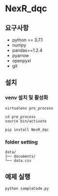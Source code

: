 # NexR_dqc

## 요구사항
- python >= 3.7.1
- numpy
- pandas==1.2.4
- pyarrow
- openpyxl
- git 

## 설치

### venv 설치 및 활성화 
```
virtualenv pre_process 

cd pre_process 
source bin/activate

pip install NexR_dqc
```

### folder setting
```
data/
├── documents/
└── data.csv
```   
    
## 예제 실행 
```
python sampleCode.py 
```
